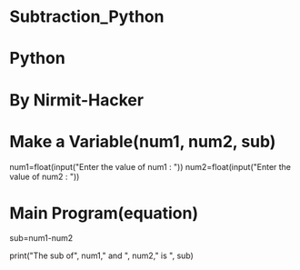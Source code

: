 # Subtraction_Python
# Python
# By Nirmit-Hacker

# Make a Variable(num1, num2, sub)
num1=float(input("Enter the value of num1 : "))
num2=float(input("Enter the value of num2 : "))

# Main Program(equation)
sub=num1-num2

print("The sub of", num1," and ", num2," is ", sub)
